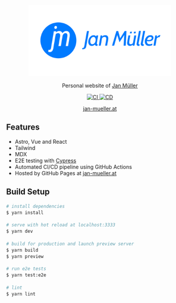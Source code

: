 <p align="center">
  <img src="/public/og-logo.png" alt="Logo" width="384px">
</p>

<p align="center">
  Personal website of <a href="https://github.com/DerYeger">
    Jan M&uuml;ller
  </a>
</p>

<p align="center">
  <a href="https://github.com/DerYeger/jan-mueller/actions/workflows/ci.yml">
    <img alt="CI" src="https://img.shields.io/github/workflow/status/DerYeger/jan-mueller/CI?label=ci&logo=github&color=#4DC71F">
  </a>
  <a href="https://github.com/DerYeger/jan-mueller/actions/workflows/cd.yml">
    <img alt="CD" src="https://img.shields.io/github/workflow/status/DerYeger/jan-mueller/CD?label=cd&logo=github&color=#4DC71F">
  </a>
</p>

<p align="center">
  <a href="https://jan-mueller.at">
    jan-mueller.at
  </a>
</p>

## Features

- Astro, Vue and React
- Tailwind
- MDX
- E2E testing with [Cypress](https://www.cypress.io/)
- Automated CI/CD pipeline using GitHub Actions
- Hosted by GitHub Pages at [jan-mueller.at](https://jan-mueller.at)

## Build Setup

```bash
# install dependencies
$ yarn install

# serve with hot reload at localhost:3333
$ yarn dev

# build for production and launch preview server
$ yarn build
$ yarn preview

# run e2e tests
$ yarn test:e2e

# lint
$ yarn lint
```
